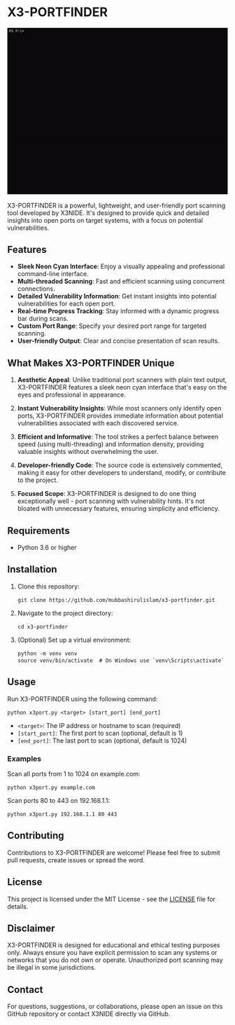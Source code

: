 # X3-PORTFINDER

![X3-PORTFINDER Banner](banner.gif)

X3-PORTFINDER is a powerful, lightweight, and user-friendly port scanning tool developed by X3NIDE. It's designed to provide quick and detailed insights into open ports on target systems, with a focus on potential vulnerabilities.

## Features

- **Sleek Neon Cyan Interface**: Enjoy a visually appealing and professional command-line interface.
- **Multi-threaded Scanning**: Fast and efficient scanning using concurrent connections.
- **Detailed Vulnerability Information**: Get instant insights into potential vulnerabilities for each open port.
- **Real-time Progress Tracking**: Stay informed with a dynamic progress bar during scans.
- **Custom Port Range**: Specify your desired port range for targeted scanning.
- **User-friendly Output**: Clear and concise presentation of scan results.

## What Makes X3-PORTFINDER Unique

1. **Aesthetic Appeal**: Unlike traditional port scanners with plain text output, X3-PORTFINDER features a sleek neon cyan interface that's easy on the eyes and professional in appearance.

2. **Instant Vulnerability Insights**: While most scanners only identify open ports, X3-PORTFINDER provides immediate information about potential vulnerabilities associated with each discovered service.

3. **Efficient and Informative**: The tool strikes a perfect balance between speed (using multi-threading) and information density, providing valuable insights without overwhelming the user.

4. **Developer-friendly Code**: The source code is extensively commented, making it easy for other developers to understand, modify, or contribute to the project.

5. **Focused Scope**: X3-PORTFINDER is designed to do one thing exceptionally well - port scanning with vulnerability hints. It's not bloated with unnecessary features, ensuring simplicity and efficiency.

## Requirements

- Python 3.6 or higher

## Installation

1. Clone this repository:
   ```
   git clone https://github.com/mubbashirulislam/x3-portfinder.git
   ```

2. Navigate to the project directory:
   ```
   cd x3-portfinder
   ```

3. (Optional) Set up a virtual environment:
   ```
   python -m venv venv
   source venv/bin/activate  # On Windows use `venv\Scripts\activate`
   ```

## Usage

Run X3-PORTFINDER using the following command:

```
python x3port.py <target> [start_port] [end_port]
```

- `<target>`: The IP address or hostname to scan (required)
- `[start_port]`: The first port to scan (optional, default is 1)
- `[end_port]`: The last port to scan (optional, default is 1024)

### Examples

Scan all ports from 1 to 1024 on example.com:
```
python x3port.py example.com
```

Scan ports 80 to 443 on 192.168.1.1:
```
python x3port.py 192.168.1.1 80 443
```

## Contributing

Contributions to X3-PORTFINDER are welcome! Please feel free to submit pull requests, create issues or spread the word.

## License

This project is licensed under the MIT License - see the [LICENSE](LICENSE) file for details.

## Disclaimer

X3-PORTFINDER is designed for educational and ethical testing purposes only. Always ensure you have explicit permission to scan any systems or networks that you do not own or operate. Unauthorized port scanning may be illegal in some jurisdictions.

## Contact

For questions, suggestions, or collaborations, please open an issue on this GitHub repository or contact X3NIDE directly via GitHub.
